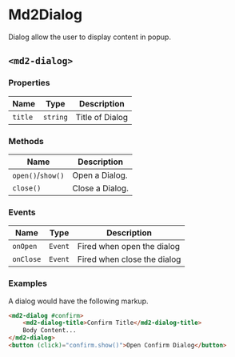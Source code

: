 # Md2Dialog
Dialog allow the user to display content in popup.

## `<md2-dialog>`
### Properties

| Name | Type | Description |
| --- | --- | --- |
| `title` | `string` | Title of Dialog |

### Methods

| Name | Description |
| --- | --- |
| `open()`/`show()` | Open a Dialog. |
| `close()` | Close a Dialog. |

### Events

| Name | Type | Description |
| --- | --- | --- |
| `onOpen` | `Event` | Fired when open the dialog |
| `onClose` | `Event` | Fired when close the dialog |

### Examples
A dialog would have the following markup.
```html
<md2-dialog #confirm>
	<md2-dialog-title>Confirm Title</md2-dialog-title>
	Body Content...
</md2-dialog>
<button (click)="confirm.show()">Open Confirm Dialog</button>
```
